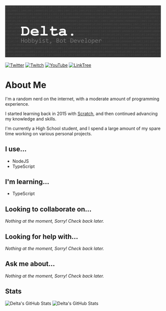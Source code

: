 ![Delta. Hobbyist, Bot Developer](Header.png)

[![Twitter][twitter-img]][twitter-url]
[![Twitch][twitch-img]][twitch-url]
[![YouTube][youtube-img]][youtube-url]
[![LinkTree][linktree-img]][linktree-url]

# About Me

I'm a random nerd on the internet, with a moderate amount of programming experience.

I started learning back in 2015 with [Scratch](https://scratch.mit.edu), and then continued advancing my knowledge and skills.

I'm currently a High School student, and I spend a large amount of my spare time working on various personal projects.

## I use...

<!--start:learning-->
- NodeJS
- TypeScript
<!--end:learning-->

## I'm learning...

<!--start:learning-->
- TypeScript
<!--end:learning-->

## Looking to collaborate on...

<!--start:looking-to-collab-->
*Nothing at the moment, Sorry! Check back later.*
<!--end:looking-to-collab-->

## Looking for help with...

<!--start:looking-for-help-->
*Nothing at the moment, Sorry! Check back later.*
<!--end:looking-for-help-->

## Ask me about...

<!--start:ask-me-about-->
*Nothing at the moment, Sorry! Check back later.*
<!--end:ask-me-about-->

## Stats
![Delta's GitHub Stats](https://github-readme-stats.vercel.app/api?username=ProtogenDelta&show_icons=true&theme=gruvbox)
![Delta's GitHub Stats](https://github-readme-stats.vercel.app/api/top-langs?username=ProtogenDelta&show_icons=true&theme=gruvbox&layout=compact)

<!--
TODO: Implement some of these?

- 🔭 I’m currently working on ...
- 🌱 I’m currently learning ...
- 👯 I’m looking to collaborate on ...
- 🤔 I’m looking for help with ...
- 💬 Ask me about ...
- 📫 How to reach me: ...
- 😄 Pronouns: ...
- ⚡ Fun fact: ...

TODO: Implement templating?
-->

[twitter-img]: https://img.shields.io/twitter/follow/TheDeltaProto?color=1d9bf0&label=Follow&logo=twitter&style=for-the-badge
[twitter-url]: https://twitter.com/TheDeltaProto
[twitch-img]: https://img.shields.io/twitch/status/protogendelta?color=9046ff&label=Twitch&logo=twitch&style=for-the-badge
[twitch-url]: https://twitch.tv/ProtogenDelta
[youtube-img]: https://img.shields.io/youtube/channel/subscribers/UCR_rDSaMq_2LvlyKfCKS2uw?label=Subscribe&logo=youtube&logoColor=f00&style=for-the-badge
[youtube-url]: https://www.youtube.com/channel/UCR_rDSaMq_2LvlyKfCKS2uw?sub_confirmation=1
[linktree-img]: https://img.shields.io/badge/LinkTree-Visit-39e09b?logo=linktree&style=for-the-badge
[linktree-url]: https://linktr.ee/deltaproto
